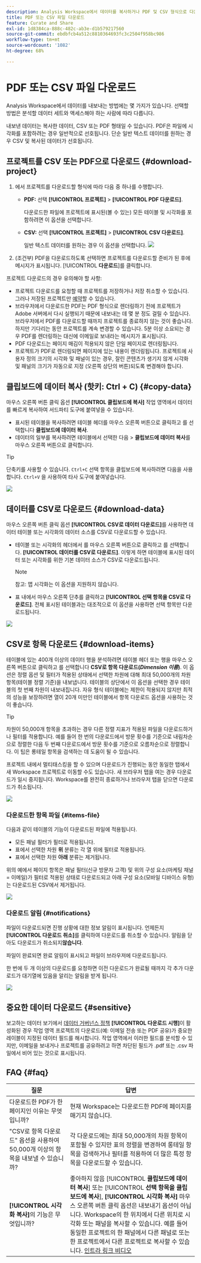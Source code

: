 ```yaml
---
description: Analysis Workspace에서 데이터를 복사하거나 PDF 및 CSV 형식으로 다운로드할 수 있습니다.
title: PDF 또는 CSV 파일 다운로드
feature: Curate and Share
exl-id: 1d8384ca-888c-482c-ab3e-d1b579217560
source-git-commit: ebdbfcb4a512c8810364693fc3c2504f958bc986
workflow-type: tm+mt
source-wordcount: '1082'
ht-degree: 68%

---
```


# PDF 또는 CSV 파일 다운로드

Analysis Workspace에서 데이터를 내보내는 방법에는 몇 가지가 있습니다. 선택할 방법은 분석할 데이터 세트와 액세스해야 하는 사람에 따라 다릅니다.

내보낸 데이터는 복사한 데이터, CSV 또는 PDF 형태일 수 있습니다. PDF은 파일에 시각화를 포함하려는 경우 일반적으로 선호됩니다. 단순 일반 텍스트 데이터를 원하는 경우 CSV 및 복사된 데이터가 선호됩니다.

## 프로젝트를 CSV 또는 PDF으로 다운로드 {#download-project}


1. 에서 프로젝트를 다운로드할 형식에 따라 다음 중 하나를 수행합니다.

   * **PDF:** 선택 **[!UICONTROL 프로젝트]** > **[!UICONTROL PDF 다운로드]**.

      다운로드한 파일에 프로젝트에 표시된(볼 수 있는) 모든 테이블 및 시각화를 포함하려면 이 옵션을 선택합니다.

   * **CSV:** 선택 **[!UICONTROL 프로젝트]** > **[!UICONTROL CSV 다운로드]**.

      일반 텍스트 데이터를 원하는 경우 이 옵션을 선택합니다.
   ![](assets/download-project.png)

1. (조건부) PDF을 다운로드하도록 선택하면 프로젝트를 다운로드할 준비가 된 후에 메시지가 표시됩니다. [!UICONTROL **다운로드**]&#x200B;를 클릭합니다.

프로젝트 다운로드의 경우 유의해야 할 사항:

* 프로젝트 다운로드를 요청할 때 프로젝트를 저장하거나 저장 취소할 수 있습니다. 그러나 저장된 프로젝트만 [예약](https://experienceleague.adobe.com/docs/analytics/analyze/analysis-workspace/curate-share/t-schedule-report.html?lang=ko-KR)할 수 있습니다.
* 브라우저에서 다운로드한 PDF는 PDF 형식으로 렌더링하기 전에 프로젝트가 Adobe 서버에서 다시 실행되기 때문에 내보내는 데 몇 분 정도 걸릴 수 있습니다. 브라우저에서 PDF를 다운로드할 때까지 프로젝트를 종료하지 않는 것이 좋습니다. 하지만 기다리는 동안 프로젝트를 계속 변경할 수 있습니다. 5분 이상 소요되는 경우 PDF를 렌더링하는 대신에 이메일로 보내라는 메시지가 표시됩니다.
* PDF 다운로드는 페이지 매김이 적용되지 않은 단일 페이지로 렌더링됩니다.
* 프로젝트가 PDF로 렌더링되면 페이지에 있는 내용이 렌더링됩니다. 프로젝트에 사용자 정의 크기의 시각화 및 패널이 있는 경우, 잘린 콘텐츠가 생기지 않게 시각화 및 패널의 크기가 자동으로 지정 (오른쪽 상단의 버튼)되도록 변경해야 합니다.

## 클립보드에 데이터 복사 (핫키: Ctrl + C) {#copy-data}

마우스 오른쪽 버튼 클릭 옵션 **[!UICONTROL 클립보드에 복사]** 작업 영역에서 데이터를 빠르게 복사하여 서드파티 도구에 붙여넣을 수 있습니다.

* 표시된 테이블을 복사하려면 테이블 헤더를 마우스 오른쪽 버튼으로 클릭하고 를 선택합니다 **클립보드에 데이터 복사**.
* 데이터의 일부를 복사하려면 테이블에서 선택한 다음 > **클립보드에 데이터 복사**&#x200B;를 마우스 오른쪽 버튼으로 클릭합니다.

>[!TIP]
>
>단축키를 사용할 수 있습니다. `Ctrl+C` 선택 항목을 클립보드에 복사하려면 다음을 사용합니다. `Ctrl+V` 을 사용하여 타사 도구에 붙여넣습니다.


![](assets/copy-selection.png)

## 데이터를 CSV로 다운로드 {#download-data}

마우스 오른쪽 버튼 클릭 옵션 **[!UICONTROL CSV로 데이터 다운로드]**&#x200B;를 사용하면 데이터 테이블 또는 시각화의 데이터 소스를 CSV로 다운로드할 수 있습니다.

* 테이블 또는 시각화의 헤더에서 를 마우스 오른쪽 버튼으로 클릭하고 를 선택합니다. **[!UICONTROL 데이터를 CSV로 다운로드]**. 이렇게 하면 테이블에 표시된 데이터 또는 시각화를 위한 기본 데이터 소스가 CSV로 다운로드됩니다.

   >[!NOTE]
   >
   >  참고: 맵 시각화는 이 옵션을 지원하지 않습니다.


* 표 내에서 마우스 오른쪽 단추를 클릭하고 **[!UICONTROL 선택 항목을 CSV로 다운로드]**. 전체 표시된 테이블과는 대조적으로 이 옵션을 사용하면 선택 항목만 다운로드됩니다.

![](assets/download-data-viz.png)

## CSV로 항목 다운로드 {#download-items}

테이블에 있는 400개 이상의 데이터 행을 분석하려면 테이블 헤더 또는 행을 마우스 오른쪽 버튼으로 클릭하고 를 선택합니다 **CSV로 항목 다운로드(_Dimension 이름_)**. 이 옵션은 정렬 옵션 및 필터가 적용된 상태에서 선택한 차원에 대해 최대 50,000개의 차원 항목(테이블 정렬 기준)을 내보냅니다. 테이블의 상단에서 이 옵션을 선택한 경우 테이블의 첫 번째 차원이 내보내집니다. 자유 형식 테이블에는 제한이 적용되지 않지만 최적의 성능을 보장하려면 열이 20개 미만인 테이블에서 항목 다운로드 옵션을 사용하는 것이 좋습니다.

>[!TIP]
>
> 차원이 50,000개 항목을 초과하는 경우 다른 정렬 지표가 적용된 파일을 다운로드하거나 필터를 적용합니다. 예를 들어 한 번의 다운로드에서 방문 횟수를 기준으로 내림차순으로 정렬한 다음 두 번째 다운로드에서 방문 횟수를 기준으로 오름차순으로 정렬합니다. 이 팁은 롱테일 항목을 검색하는 데 도움이 될 수 있습니다.

프로젝트 내에서 멀티태스킹을 할 수 있으며 다운로드가 진행되는 동안 동일한 탭에서 새 Workspace 프로젝트로 이동할 수도 있습니다. 새 브라우저 탭을 여는 경우 다운로드가 일시 중지됩니다. Workspace를 완전히 종료하거나 브라우저 탭을 닫으면 다운로드가 취소됩니다.

![](assets/download-items.png)

### 다운로드한 항목 파일 {#items-file}

다음과 같이 테이블의 기능이 다운로드된 파일에 적용됩니다.

* 모든 패널 필터가 필터로 적용됩니다.
* 표에서 선택한 차원 **위** 분류는 각 열 위에 필터로 적용됩니다.
* 표에서 선택한 차원 **아래** 분류는 제거됩니다.

위의 예에서 페이지 항목은 패널 필터(신규 방문자 고객) 및 위의 구성 요소(마케팅 채널 = 이메일)가 필터로 적용된 상태로 다운로드되고 아래 구성 요소(모바일 디바이스 유형)는 다운로드된 CSV에서 제거됩니다.

![](assets/downloaded-file.png)

### 다운로드 알림 {#notifications}

파일이 다운로드되면 진행 상황에 대한 정보 알림이 표시됩니다. 언제든지 **[!UICONTROL 다운로드 취소]**&#x200B;를 클릭하여 다운로드를 취소할 수 있습니다. 알림을 닫아도 다운로드가 취소되지&#x200B;**않습니다**.

파일이 완료되면 완료 알림이 표시되고 파일이 브라우저에 다운로드됩니다.

한 번에 두 개 이상의 다운로드를 요청하면 이전 다운로드가 완료될 때까지 각 추가 다운로드가 대기열에 있음을 알리는 알림을 받게 됩니다.

![](assets/toast.png)

## 중요한 데이터 다운로드 {#sensitive}

보고하는 데이터 보기에서 [데이터 거버넌스 정책](/help/data-views/data-governance.md) **[!UICONTROL 다운로드 시행]**&#x200B;이 활성화된 경우 작업 영역 프로젝트의 다운로드(예: 이메일 전송 또는 PDF 공유)가 중요한 레이블이 지정된 데이터 필드를 해시합니다. 작업 영역에서 이러한 필드를 분석할 수 있지만, 이메일을 보내거나 프로젝트를 공유하려고 하면 차단된 필드가 .pdf 또는 .csv 파일에서 비어 있는 것으로 표시됩니다.

## FAQ {#faq}

| 질문 | 답변 |
| --- | --- |
| 다운로드한 PDF가 한 페이지인 이유는 무엇입니까? | 현재 Workspace는 다운로드한 PDF에 페이지를 매기지 않습니다. |
| &quot;CSV로 항목 다운로드&quot; 옵션을 사용하여 50,000개 이상의 항목을 내보낼 수 있습니까? | 각 다운로드에는 최대 50,000개의 차원 항목이 포함될 수 있지만 표의 정렬을 변경하여 롱테일 항목을 검색하거나 필터를 적용하여 더 많은 특정 항목을 다운로드할 수 있습니다. |
| **[!UICONTROL 시각화 복사]**&#x200B;의 기능은 무엇입니까? | 좋아하지 않음 [!UICONTROL **클립보드에 데이터 복사**] 또는 [!UICONTROL **선택 항목을 클립보드에 복사**], **[!UICONTROL 시각화 복사]** 마우스 오른쪽 버튼 클릭 옵션은 내보내기 옵션이 아닙니다. Workspace의 한 위치에서 다른 위치로 시각화 또는 패널을 복사할 수 있습니다. 예를 들어 동일한 프로젝트의 한 패널에서 다른 패널로 또는 한 프로젝트에서 다른 프로젝트로 복사할 수 있습니다. [인트라 링크 비디오](https://experienceleague.adobe.com/docs/analytics-learn/tutorials/analysis-workspace/visualizations/intra-linking-in-analysis-workspace.html?lang=ko-KR) |
